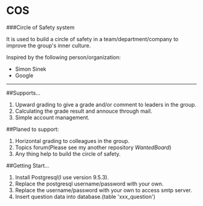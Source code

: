 # COS
###Circle of Safety system

It is used to build a circle of safety in a team/department/company to improve the group's inner culture.

Inspired by the following person/organization:
* Simon Sinek
* Google

* * *

##Supports...
1. Upward grading to give a grade and/or comment to leaders in the group.
2. Calculating the grade result and annouce through mail.
3. Simple account management.

##Planed to support:
1. Horizontal grading to colleagues in the group.
2. Topics forum(Please see my another repository *WantedBoard*)
3. Any thing help to build the circle of safety.

##Getting Start...
1. Install Postgresql(I use version 9.5.3).
2. Replace the postgresql username/password with your own.
3. Replace the username/password with your own to access smtp server.
4. Insert question data into database.(table 'xxx_question')
